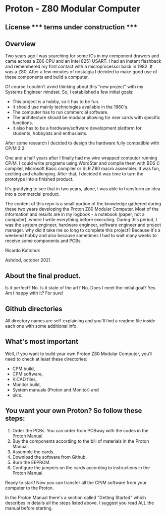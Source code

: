 # Proton - Z80 Modular Computer #

## License *** terms under construction *** ##

## Overview ##
Two years ago I was searching for some ICs in my component drawers and came across a Z80 CPU and an Intel 8251 USART. I had an instant flashback and remembered my first contact with a microprocessor back in 1982. It was a Z80. After a few minutes of nostalgia I decided to make good use of these components and build a computer. 

Of course I couldn't avoid thinking about this "new project" with my Systems Engineer mindset. So, I established a few initial goals:

- This project is a hobby, so it has to be fun.
- It should use mainly technologies available in the 1980's.
- The computer has to run commercial software.
- The architecture should be modular allowing for new cards with specific functions.
- It also has to be a hardware/software development platform for students, hobbyists and enthusiasts.

After some research I decided to design the hardware fully compatible with CP/M 2.2.

One and a half years after I finally had my wire wrapped computer running CP/M. I could write programs using WordStar and compile them with BDS C compiler, Microsoft Basic compiler or SLR Z80 macro assembler. It was fun, exciting and challenging. After that, I decided it was time to turn the prototype into a finished product.

It's gratifying to see that in two years, alone, I was able to transform an idea into a commercial product.

The content of this repo is a small portion of the knowledge gathered during these two years developing the Proton Z80 Modular Computer. Most of the information and results are in my logbook - a notebook (paper, not a computer), where I write everything before executing. During this period, I was the system engineer, hardware engineer, software engineer and project manager. why did it take me so long to complete this project? Because it's a weekend hobby and also because sometimes I had to wait many weeks to receive some components and PCBs.  

Ricardo Kaltchuk

Ashdod, october 2021.

## About the final product. ##

Is it perfect? No. 
Is it state of the art? No. 
Does I meet the initial goal? Yes. 
Am I happy with it? For sure!

## Github directories ##

All directory names are self-explaining and you'll find a readme file inside each one with some additional info.

## What's most important ##

Well, if you want to build your own Proton Z80 Modular Computer, you'll need to check at least these directories:

- CPM build,
- CPM software,
- KiCAD files,
- Monitor build,
- System manuals (Proton and Monitor) and
- pics.

## You want your own Proton? So follow these steps: ##

1) Order the PCBs. You can order from PCBway with the codes in the Proton Manual.
2) Buy the components according to the bill of materials in the Proton Manual.
3) Assemble the cards.
4) Download the software from Github.
5) Burn the EEPROM.
6) Configure the jumpers on the cards according to instructions in the Proton Manual.

Ready to start! Now you can transfer all the CP/M software from your computer to the Proton.

In the Proton Manual there's a section called "Getting Started" which describes in details all the steps listed above. I suggest you read ALL the manual before starting.
